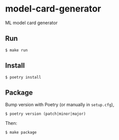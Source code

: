 # model-card-generator
ML model card generator

## Run 
```shell
$ make run
```

## Install
```shell
$ poetry install
```

## Package
Bump version with Poetry (or manually in `setup.cfg`), 
```shell
$ poetry version (patch|minor|major)
```

Then:
```shell
$ make package
```